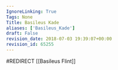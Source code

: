 ```yaml
---
IgnoreLinking: True
Tags: None
Title: Basileus Kade
aliases: ['Basileus_Kade']
draft: False
revision_date: 2018-07-03 19:39:07+00:00
revision_id: 65255
---
```


#REDIRECT [[Basileus Flint]]